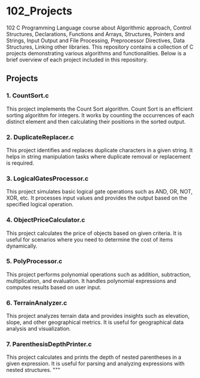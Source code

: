 # 102_Projects
102 C Programming Language course about Algorithmic approach, Control Structures, Declarations, Functions and Arrays, Structures, Pointers and Strings, Input Output and File Processing, Preprocessor Directives, Data Structures, Linking other libraries. This repository contains a collection of C projects demonstrating various algorithms and functionalities. Below is a brief overview of each project included in this repository.

## Projects

### 1. CountSort.c

This project implements the Count Sort algorithm. Count Sort is an efficient sorting algorithm for integers. It works by counting the occurrences of each distinct element and then calculating their positions in the sorted output.

### 2. DuplicateReplacer.c

This project identifies and replaces duplicate characters in a given string. It helps in string manipulation tasks where duplicate removal or replacement is required.

### 3. LogicalGatesProcessor.c

This project simulates basic logical gate operations such as AND, OR, NOT, XOR, etc. It processes input values and provides the output based on the specified logical operation.

### 4. ObjectPriceCalculator.c

This project calculates the price of objects based on given criteria. It is useful for scenarios where you need to determine the cost of items dynamically.

### 5. PolyProcessor.c

This project performs polynomial operations such as addition, subtraction, multiplication, and evaluation. It handles polynomial expressions and computes results based on user input.

### 6. TerrainAnalyzer.c

This project analyzes terrain data and provides insights such as elevation, slope, and other geographical metrics. It is useful for geographical data analysis and visualization.

### 7. ParenthesisDepthPrinter.c

This project calculates and prints the depth of nested parentheses in a given expression. It is useful for parsing and analyzing expressions with nested structures.
"""
